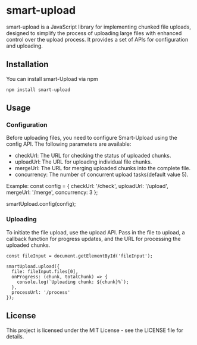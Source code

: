 # smart-upload

smart-upload is a JavaScript library for implementing chunked file uploads, designed to simplify the process of uploading large files with enhanced control over the upload process. It provides a set of APIs for configuration and uploading.

## Installation

You can install smart-Upload via npm

```
npm install smart-upload
```
## Usage
### Configuration
Before uploading files, you need to configure Smart-Upload using the config API. The following parameters are available:

+ checkUrl: The URL for checking the status of uploaded chunks.
+ uploadUrl: The URL for uploading individual file chunks.
+ mergeUrl: The URL for merging uploaded chunks into the complete file.
+ concurrency: The number of concurrent upload tasks(default value 5).

Example:
const config = {
  checkUrl: '/check',
  uploadUrl: '/upload',
  mergeUrl: '/merge',
  concurrency: 3
};

smartUpload.config(config);
### Uploading
To initiate the file upload, use the upload API. Pass in the file to upload, a callback function for progress updates, and the URL for processing the uploaded chunks.
```
const fileInput = document.getElementById('fileInput');

smartUpload.upload({
  file: fileInput.files[0],
  onProgress: (chunk, totalChunk) => {
    console.log(`Uploading chunk: ${chunk}%`);
  },
  processUrl: '/process'
});
```
## License
This project is licensed under the MIT License - see the LICENSE file for details.
